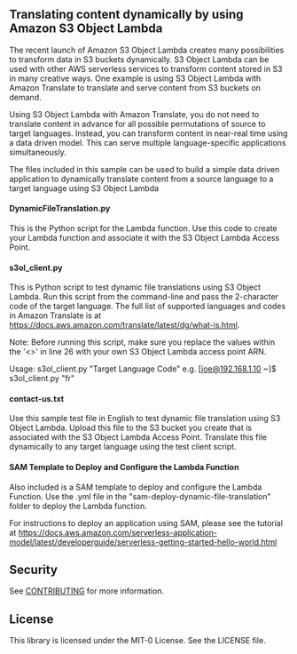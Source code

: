 ## Translating content dynamically by using Amazon S3 Object Lambda

The recent launch of Amazon S3 Object Lambda creates many possibilities to transform data in S3 buckets dynamically. S3 Object Lambda can be used with other AWS serverless services to transform content stored in S3 in many creative ways. One example is using S3 Object Lambda with Amazon Translate to translate and serve content from S3 buckets on demand. 

Using S3 Object Lambda with Amazon Translate, you do not need to translate content in advance for all possible permutations of source to target languages. Instead, you can transform content in near-real time using a data driven model. This can serve multiple language-specific applications simultaneously. 

The files included in this sample can be used to build a simple data driven application to dynamically translate content from a source language to a target language using S3 Object Lambda

#### DynamicFileTranslation.py
This is the Python script for the Lambda function. Use this code to create your Lambda function and associate it with the S3 Object Lambda Access Point.

#### s3ol_client.py
This is Python script to test dynamic file translations using S3 Object Lambda. Run this script from the command-line and pass the 2-character code of the target language. The full list of supported languages and codes in Amazon Translate is at https://docs.aws.amazon.com/translate/latest/dg/what-is.html. 

Note: Before running this script, make sure you replace the values within the '<>' in line 26 with your own S3 Object Lambda access point ARN.

Usage:
s3ol_client.py "Target Language Code"
e.g. [joe@192.168.1.10 ~]$ s3ol_client.py "fr"

#### contact-us.txt  
Use this sample test file in English to test dynamic file translation using S3 Object Lambda. Upload this file to the S3 bucket you create that is associated with the S3 Object Lambda Access Point. Translate this file dynamically to any target language using the test client script.

#### SAM Template to Deploy and Configure the Lambda Function
Also included is a SAM template to deploy and configure the Lambda Function. Use the .yml file in the "sam-deploy-dynamic-file-translation" folder to deploy the Lambda function.

For instructions to deploy an application using SAM, please see the tutorial at 
https://docs.aws.amazon.com/serverless-application-model/latest/developerguide/serverless-getting-started-hello-world.html

## Security

See [CONTRIBUTING](CONTRIBUTING.md#security-issue-notifications) for more information.

## License

This library is licensed under the MIT-0 License. See the LICENSE file.

